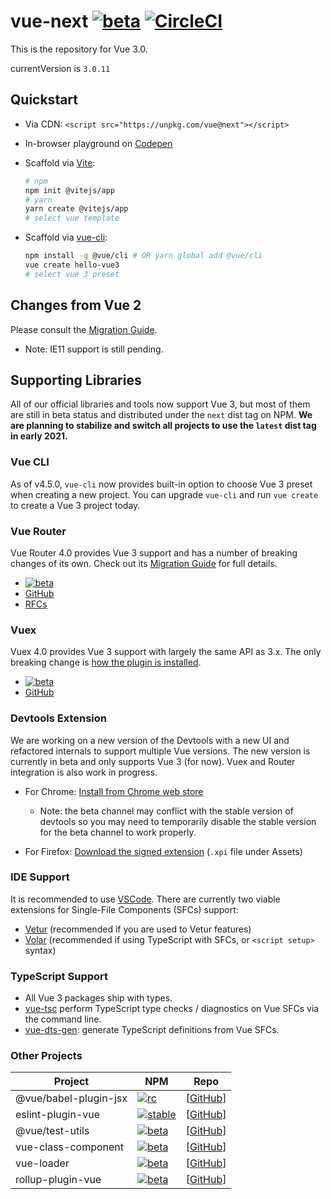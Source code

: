 # vue-next [![beta](https://img.shields.io/npm/v/vue/next.svg)](https://www.npmjs.com/package/vue/v/next) [![CircleCI](https://circleci.com/gh/vuejs/vue-next.svg?style=svg&circle-token=fb883a2d0a73df46e80b2e79fd430959d8f2b488)](https://circleci.com/gh/vuejs/vue-next)

This is the repository for Vue 3.0.

currentVersion is `3.0.11`

## Quickstart

- Via CDN: `<script src="https://unpkg.com/vue@next"></script>`
- In-browser playground on [Codepen](https://codepen.io/yyx990803/pen/OJNoaZL)
- Scaffold via [Vite](https://github.com/vitejs/vite):

  ```bash
  # npm
  npm init @vitejs/app
  # yarn
  yarn create @vitejs/app
  # select vue template
  ```

- Scaffold via [vue-cli](https://cli.vuejs.org/):

  ```bash
  npm install -g @vue/cli # OR yarn global add @vue/cli
  vue create hello-vue3
  # select vue 3 preset
  ```

## Changes from Vue 2

Please consult the [Migration Guide](https://v3.vuejs.org/guide/migration/introduction.html).

- Note: IE11 support is still pending.

## Supporting Libraries

All of our official libraries and tools now support Vue 3, but most of them are still in beta status and distributed under the `next` dist tag on NPM. **We are planning to stabilize and switch all projects to use the `latest` dist tag in early 2021.**

### Vue CLI

As of v4.5.0, `vue-cli` now provides built-in option to choose Vue 3 preset when creating a new project. You can upgrade `vue-cli` and run `vue create` to create a Vue 3 project today.

### Vue Router

Vue Router 4.0 provides Vue 3 support and has a number of breaking changes of its own. Check out its [Migration Guide](https://next.router.vuejs.org/guide/migration/) for full details.

- [![beta](https://img.shields.io/npm/v/vue-router/next.svg)](https://www.npmjs.com/package/vue-router/v/next)
- [GitHub](https://github.com/vuejs/vue-router-next)
- [RFCs](https://github.com/vuejs/rfcs/pulls?q=is%3Apr+is%3Amerged+label%3Arouter)

### Vuex

Vuex 4.0 provides Vue 3 support with largely the same API as 3.x. The only breaking change is [how the plugin is installed](https://github.com/vuejs/vuex/tree/4.0#breaking-changes).

- [![beta](https://img.shields.io/npm/v/vuex/next.svg)](https://www.npmjs.com/package/vuex/v/next)
- [GitHub](https://github.com/vuejs/vuex/tree/4.0)

### Devtools Extension

We are working on a new version of the Devtools with a new UI and refactored internals to support multiple Vue versions. The new version is currently in beta and only supports Vue 3 (for now). Vuex and Router integration is also work in progress.

- For Chrome: [Install from Chrome web store](https://chrome.google.com/webstore/detail/vuejs-devtools/ljjemllljcmogpfapbkkighbhhppjdbg?hl=en)

  - Note: the beta channel may conflict with the stable version of devtools so you may need to temporarily disable the stable version for the beta channel to work properly.

- For Firefox: [Download the signed extension](https://github.com/vuejs/vue-devtools/releases/tag/v6.0.0-beta.2) (`.xpi` file under Assets)

### IDE Support

It is recommended to use [VSCode](https://code.visualstudio.com/). There are currently two viable extensions for Single-File Components (SFCs) support:

- [Vetur](https://marketplace.visualstudio.com/items?itemName=octref.vetur) (recommended if you are used to Vetur features)
- [Volar](https://marketplace.visualstudio.com/items?itemName=johnsoncodehk.volar) (recommended if using TypeScript with SFCs, or `<script setup>` syntax)

### TypeScript Support

- All Vue 3 packages ship with types.
- [vue-tsc](https://github.com/johnsoncodehk/vue-tsc) perform TypeScript type checks / diagnostics on Vue SFCs via the command line.
- [vue-dts-gen](https://github.com/egoist/vue-dts-gen): generate TypeScript definitions from Vue SFCs.

### Other Projects

| Project               | NPM                             | Repo                 |
| --------------------- | ------------------------------- | -------------------- |
| @vue/babel-plugin-jsx | [![rc][jsx-badge]][jsx-npm]     | [[GitHub][jsx-code]] |
| eslint-plugin-vue     | [![stable][epv-badge]][epv-npm] | [[GitHub][epv-code]] |
| @vue/test-utils       | [![beta][vtu-badge]][vtu-npm]   | [[GitHub][vtu-code]] |
| vue-class-component   | [![beta][vcc-badge]][vcc-npm]   | [[GitHub][vcc-code]] |
| vue-loader            | [![beta][vl-badge]][vl-npm]     | [[GitHub][vl-code]]  |
| rollup-plugin-vue     | [![beta][rpv-badge]][rpv-npm]   | [[GitHub][rpv-code]] |

[jsx-badge]: https://img.shields.io/npm/v/@vue/babel-plugin-jsx.svg
[jsx-npm]: https://www.npmjs.com/package/@vue/babel-plugin-jsx
[jsx-code]: https://github.com/vuejs/jsx-next
[vd-badge]: https://img.shields.io/npm/v/@vue/devtools/beta.svg
[vd-npm]: https://www.npmjs.com/package/@vue/devtools/v/beta
[vd-code]: https://github.com/vuejs/vue-devtools/tree/next
[epv-badge]: https://img.shields.io/npm/v/eslint-plugin-vue.svg
[epv-npm]: https://www.npmjs.com/package/eslint-plugin-vue
[epv-code]: https://github.com/vuejs/eslint-plugin-vue
[vtu-badge]: https://img.shields.io/npm/v/@vue/test-utils/next.svg
[vtu-npm]: https://www.npmjs.com/package/@vue/test-utils/v/next
[vtu-code]: https://github.com/vuejs/vue-test-utils-next
[jsx-badge]: https://img.shields.io/npm/v/@ant-design-vue/babel-plugin-jsx.svg
[jsx-npm]: https://www.npmjs.com/package/@ant-design-vue/babel-plugin-jsx
[jsx-code]: https://github.com/vueComponent/jsx
[vcc-badge]: https://img.shields.io/npm/v/vue-class-component/next.svg
[vcc-npm]: https://www.npmjs.com/package/vue-class-component/v/next
[vcc-code]: https://github.com/vuejs/vue-class-component/tree/next
[vl-badge]: https://img.shields.io/npm/v/vue-loader/next.svg
[vl-npm]: https://www.npmjs.com/package/vue-loader/v/next
[vl-code]: https://github.com/vuejs/vue-loader/tree/next
[rpv-badge]: https://img.shields.io/npm/v/rollup-plugin-vue/next.svg
[rpv-npm]: https://www.npmjs.com/package/rollup-plugin-vue/v/next
[rpv-code]: https://github.com/vuejs/rollup-plugin-vue/tree/next
